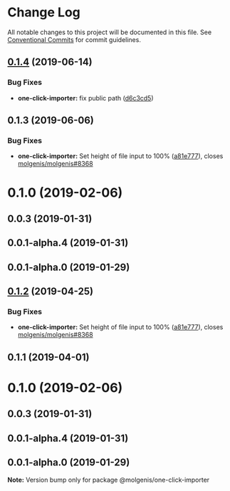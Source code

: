 # Change Log

All notable changes to this project will be documented in this file.
See [Conventional Commits](https://conventionalcommits.org) for commit guidelines.

## [0.1.4](https://github.com/molgenis/molgenis-frontend/compare/@molgenis-ui/one-click-importer@0.1.3...@molgenis-ui/one-click-importer@0.1.4) (2019-06-14)


### Bug Fixes

* **one-click-importer:** fix public path ([d6c3cd5](https://github.com/molgenis/molgenis-frontend/commit/d6c3cd5))





## 0.1.3 (2019-06-06)


### Bug Fixes

* **one-click-importer:** Set height of file input to 100% ([a81e777](https://github.com/molgenis/molgenis-frontend/commit/a81e777)), closes [molgenis/molgenis#8368](https://github.com/molgenis/molgenis/issues/8368)



# 0.1.0 (2019-02-06)



## 0.0.3 (2019-01-31)



## 0.0.1-alpha.4 (2019-01-31)



## 0.0.1-alpha.0 (2019-01-29)





## [0.1.2](https://github.com/molgenis/molgenis-frontend/compare/@molgenis/one-click-importer@0.1.1...@molgenis/one-click-importer@0.1.2) (2019-04-25)


### Bug Fixes

* **one-click-importer:** Set height of file input to 100% ([a81e777](https://github.com/molgenis/molgenis-frontend/commit/a81e777)), closes [molgenis/molgenis#8368](https://github.com/molgenis/molgenis/issues/8368)





## 0.1.1 (2019-04-01)



# 0.1.0 (2019-02-06)



## 0.0.3 (2019-01-31)



## 0.0.1-alpha.4 (2019-01-31)



## 0.0.1-alpha.0 (2019-01-29)

**Note:** Version bump only for package @molgenis/one-click-importer
